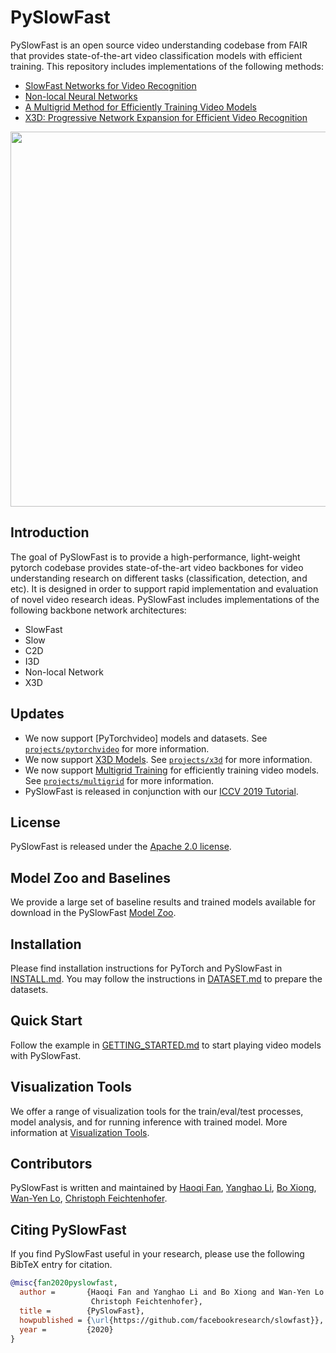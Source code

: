 # PySlowFast

PySlowFast is an open source video understanding codebase from FAIR that provides state-of-the-art video classification models with efficient training. This repository includes implementations of the following methods:

- [SlowFast Networks for Video Recognition](https://arxiv.org/abs/1812.03982)
- [Non-local Neural Networks](https://arxiv.org/abs/1711.07971)
- [A Multigrid Method for Efficiently Training Video Models](https://arxiv.org/abs/1912.00998)
- [X3D: Progressive Network Expansion for Efficient Video Recognition](https://arxiv.org/abs/2004.04730)

<div align="center">
  <img src="demo/ava_demo.gif" width="600px"/>
</div>

## Introduction

The goal of PySlowFast is to provide a high-performance, light-weight pytorch codebase provides state-of-the-art video backbones for video understanding research on different tasks (classification, detection, and etc). It is designed in order to support rapid implementation and evaluation of novel video research ideas. PySlowFast includes implementations of the following backbone network architectures:

- SlowFast
- Slow
- C2D
- I3D
- Non-local Network
- X3D

## Updates
 - We now support [PyTorchvideo] models and datasets. See [`projects/pytorchvideo`](./projects/pytorchvideo/README.md) for more information.
 - We now support [X3D Models](https://arxiv.org/abs/2004.04730). See [`projects/x3d`](./projects/x3d/README.md) for more information.
 - We now support [Multigrid Training](https://arxiv.org/abs/1912.00998) for efficiently training video models. See [`projects/multigrid`](./projects/multigrid/README.md) for more information.
 - PySlowFast is released in conjunction with our [ICCV 2019 Tutorial](https://alexander-kirillov.github.io/tutorials/visual-recognition-iccv19/).

## License

PySlowFast is released under the [Apache 2.0 license](LICENSE).

## Model Zoo and Baselines

We provide a large set of baseline results and trained models available for download in the PySlowFast [Model Zoo](MODEL_ZOO.md).

## Installation

Please find installation instructions for PyTorch and PySlowFast in [INSTALL.md](INSTALL.md). You may follow the instructions in [DATASET.md](slowfast/datasets/DATASET.md) to prepare the datasets.

## Quick Start

Follow the example in [GETTING_STARTED.md](GETTING_STARTED.md) to start playing video models with PySlowFast.

## Visualization Tools

We offer a range of visualization tools for the train/eval/test processes, model analysis, and for running inference with trained model.
More information at [Visualization Tools](VISUALIZATION_TOOLS.md).

## Contributors
PySlowFast is written and maintained by [Haoqi Fan](https://haoqifan.github.io/), [Yanghao Li](https://lyttonhao.github.io/), [Bo Xiong](https://www.cs.utexas.edu/~bxiong/), [Wan-Yen Lo](https://www.linkedin.com/in/wanyenlo/), [Christoph Feichtenhofer](https://feichtenhofer.github.io/).

## Citing PySlowFast
If you find PySlowFast useful in your research, please use the following BibTeX entry for citation.
```BibTeX
@misc{fan2020pyslowfast,
  author =       {Haoqi Fan and Yanghao Li and Bo Xiong and Wan-Yen Lo and
                  Christoph Feichtenhofer},
  title =        {PySlowFast},
  howpublished = {\url{https://github.com/facebookresearch/slowfast}},
  year =         {2020}
}
```
